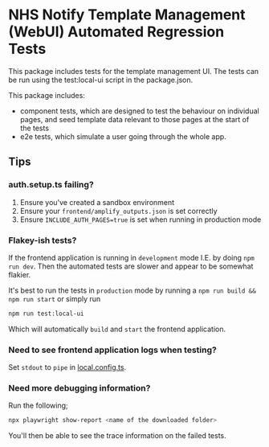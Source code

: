 # NHS Notify Template Management (WebUI) Automated Regression Tests

This package includes tests for the template management UI. The tests can be run using the test:local-ui script in the package.json.

This package includes:

- component tests, which are designed to test the behaviour on individual pages, and seed template data relevant to those pages at the start of the tests
- e2e tests, which simulate a user going through the whole app.

## Tips

### auth.setup.ts failing?

1. Ensure you've created a sandbox environment
2. Ensure your `frontend/amplify_outputs.json` is set correctly
3. Ensure `INCLUDE_AUTH_PAGES=true` is set when running in production mode

### Flakey-ish tests?

If the frontend application is running in `development` mode I.E. by doing `npm run dev`. Then the automated tests are slower and appear to be somewhat flakier.

It's best to run the tests in `production` mode by running a `npm run build && npm run start` or simply run

```bash
npm run test:local-ui
```

Which will automatically `build` and `start` the frontend application.

### Need to see frontend application logs when testing?

Set `stdout` to `pipe` in [local.config.ts](config/local.config.ts).

### Need more debugging information?

Run the following;

```bash
npx playwright show-report <name of the downloaded folder>
```

You'll then be able to see the trace information on the failed tests.
